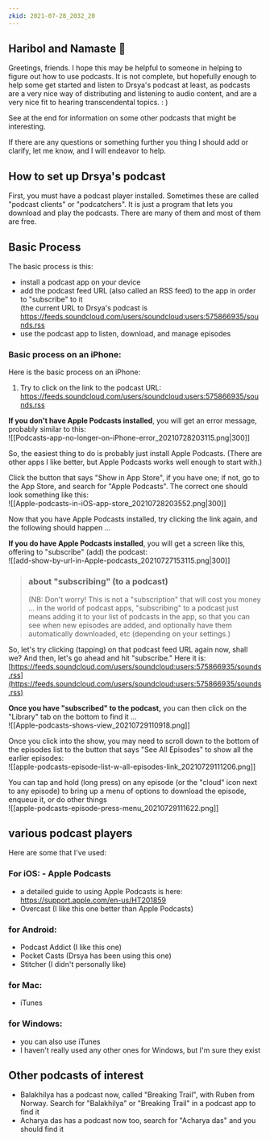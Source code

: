 ```yaml
---  
zkid: 2021-07-28_2032_20  
---  
```

  
## Haribol and Namaste 🙏  
  Greetings, friends.  I hope this may be helpful to someone in helping to figure out how to use podcasts.  It is not complete, but hopefully enough to help some get started and listen to Drsya's podcast at least, as podcasts are a very nice way of distributing and listening to audio content, and are a very nice fit to hearing transcendental topics. : )  
  
See at the end for information on some other podcasts that might be interesting.  
     
If there are any questions or something further you thing I should add or clarify, let me know, and I will endeavor to help.    
  
  
## How to set up Drsya's podcast  
  
First, you must have a podcast player installed.  Sometimes these are called "podcast clients" or "podcatchers".  It is just a program that lets you download and play the podcasts.  There are many of them and most of them are free.  
  
  
## Basic Process  
The basic process is this:  
- install a podcast app on your device  
- add the podcast feed URL (also called an RSS feed) to the app in order to "subscribe" to it   
   (the current URL to Drsya's podcast is   
https://feeds.soundcloud.com/users/soundcloud:users:575866935/sounds.rss  
- use the podcast app to listen, download, and manage episodes  
  
  
### Basic process on an iPhone:  
Here is the basic process on an iPhone:  
  
1. Try to click on the link to the podcast URL:   
https://feeds.soundcloud.com/users/soundcloud:users:575866935/sounds.rss  
  
  
**If you don't have Apple Podcasts installed**, you will get an error message, probably similar to this:  
![[Podcasts-app-no-longer-on-iPhone-error_20210728203115.png|300]]  
  
So, the easiest thing to do is probably just install Apple Podcasts. (There are other apps I like better, but Apple Podcasts works well enough to start with.)   
  
Click the button that says "Show in App Store", if you have one; if not, go to the App Store, and search for "Apple Podcasts".  The correct one should look something like this:  
![[Apple-podcasts-in-iOS-app-store_20210728203552.png|300]]  
     
Now that you have Apple Podcasts installed, try clicking the link again, and the following should happen ...  
  
**If you **do** have Apple Podcasts installed**, you will get a screen like this, offering to "subscribe" (add) the podcast:     
![[add-show-by-url-in-Apple-podcasts_20210727153115.png|300]]  
  
> ### about "subscribing" (to a podcast)  
> (NB: Don't worry!  This is not a "subscription" that will cost you money ... in the world of podcast apps, "subscribing" to a podcast just means adding it to your list of podcasts in the app, so that you can see when new episodes are added, and optionally have them automatically downloaded, etc (depending on your settings.)  
  
So, let's try clicking (tapping) on that podcast feed URL again now, shall we? And then, let's go ahead and hit "subscribe." Here it is:  
[https://feeds.soundcloud.com/users/soundcloud:users:575866935/sounds.rss](https://feeds.soundcloud.com/users/soundcloud:users:575866935/sounds.rss)  
  
**Once you have "subscribed" to the podcast,** you can then click on the "Library" tab on the bottom to find it ...  
![[Apple-podcasts-shows-view_20210729110918.png]]  
     
Once you click into the show, you may need to scroll down to the bottom of the episodes list to the button that says "See All Episodes" to show all the earlier episodes:  
![[apple-podcasts-episode-list-w-all-episodes-link_20210729111206.png]]  
     
You can tap and hold (long press) on any episode (or the "cloud" icon next to any episode) to bring up a menu of options to download the episode, enqueue it, or do other things  
![[apple-podcasts-episode-press-menu_20210729111622.png]]  
  
  
## various podcast players  
Here are some that I've used:  
### For iOS: - Apple Podcasts  
   - a detailed guide to using Apple Podcasts is here: https://support.apple.com/en-us/HT201859  
- Overcast (I like this one better than Apple Podcasts)  
  
### for Android:  
- Podcast Addict (I like this one)  
- Pocket Casts (Drsya has been using this one)  
- Stitcher (I didn't personally like)  
  
### for Mac:  
- iTunes  
  
### for Windows:  
- you can also use iTunes  
- I haven't really used any other ones for Windows, but I'm sure they exist  
     
     
## Other podcasts of interest 
  
- Balakhilya has a podcast now, called "Breaking Trail", with Ruben from Norway.  Search for "Balakhilya" or "Breaking Trail" in a podcast app to find it
- Acharya das has a podcast now too, search for "Acharya das" and you should find it
